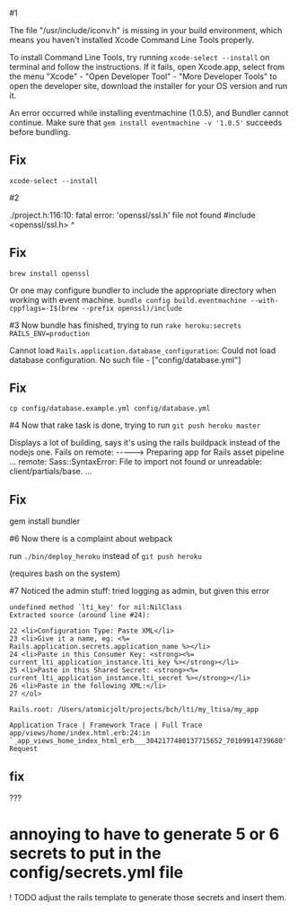 #1 

The file "/usr/include/iconv.h" is missing in your build environment,
which means you haven't installed Xcode Command Line Tools properly.

To install Command Line Tools, try running `xcode-select --install` on
terminal and follow the instructions.  If it fails, open Xcode.app,
select from the menu "Xcode" - "Open Developer Tool" - "More Developer
Tools" to open the developer site, download the installer for your OS
version and run it.

An error occurred while installing eventmachine (1.0.5), and Bundler cannot continue.
Make sure that `gem install eventmachine -v '1.0.5'` succeeds before bundling.

## Fix
`xcode-select --install`


#2

./project.h:116:10: fatal error: 'openssl/ssl.h' file not found
#include <openssl/ssl.h>
         ^

## Fix
`brew install openssl`

Or one may configure bundler to include the appropriate directory when working with event machine.
`bundle config build.eventmachine --with-cppflags=-I$(brew --prefix openssl)/include`

#3 Now bundle has finished, trying to run `rake heroku:secrets RAILS_ENV=production`

Cannot load `Rails.application.database_configuration`:
Could not load database configuration. No such file - ["config/database.yml"]

## Fix
`cp config/database.example.yml config/database.yml`


#4 Now that rake task is done, trying to run `git push heroku master`

Displays a lot of building, says it's using the rails buildpack instead of the nodejs one.
Fails on 
    remote: -----> Preparing app for Rails asset pipeline
    ...
    remote:        Sass::SyntaxError: File to import not found or unreadable: client/partials/base.
    ...

## Fix

gem install bundler

#6 Now there is a complaint about webpack

run `./bin/deploy_heroku` instead of `git push heroku`

(requires bash on the system)


#7 Noticed the admin stuff: tried logging as admin, but given this error

    undefined method `lti_key' for nil:NilClass
    Extracted source (around line #24):

    22 <li>Configuration Type: Paste XML</li>
    23 <li>Give it a name, eg: <%= Rails.application.secrets.application_name %></li>
    24 <li>Paste in this Consumer Key: <strong><%= current_lti_application_instance.lti_key %></strong></li>
    25 <li>Paste in this Shared Secret: <strong><%= current_lti_application_instance.lti_secret %></strong></li>
    26 <li>Paste in the following XML:</li>
    27 </ol>

    Rails.root: /Users/atomicjolt/projects/bch/lti/my_ltisa/my_app

    Application Trace | Framework Trace | Full Trace
    app/views/home/index.html.erb:24:in `_app_views_home_index_html_erb___3042177480137715652_70109914739680'
    Request

## fix
  
  ???

# annoying to have to generate 5 or 6 secrets to put in the config/secrets.yml file

! TODO adjust the rails template to generate those secrets and insert them.
